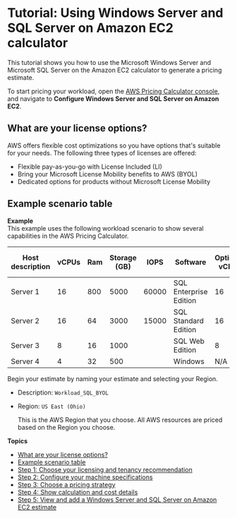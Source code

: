 # Tutorial: Using Windows Server and SQL Server on Amazon EC2 calculator<a name="estimate-workload-tutorial"></a>

This tutorial shows you how to use the Microsoft Windows Server and Microsoft SQL Server on the Amazon EC2 calculator to generate a pricing estimate\. 

To start pricing your workload, open the [AWS Pricing Calculator console](https://calculator.aws/#/createCalculator/EC2WinSQL), and navigate to **Configure Windows Server and SQL Server on Amazon EC2**\.

## What are your license options?<a name="estimate-workload-tutorial-license"></a>

AWS offers flexible cost optimizations so you have options that's suitable for your needs\. The following three types of licenses are offered:
+ Flexible pay\-as\-you\-go with License Included \(LI\)
+ Bring your Microsoft License Mobility benefits to AWS \(BYOL\)
+ Dedicated options for products without Microsoft License Mobility

## Example scenario table<a name="estimate-workload-tutorial-example"></a>

**Example**  
This example uses the following workload scenario to show several capabilities in the AWS Pricing Calculator\.  


| Host description | vCPUs | Ram | Storage \(GB\) | IOPS | Software | Optimize vCPUs | Quantity | Passive node count | 
| --- | --- | --- | --- | --- | --- | --- | --- | --- | 
| Server 1 | 16 | 800 | 5000 | 60000 | SQL Enterprise Edition | 16 | 10 | 5 | 
| Server 2 | 16 | 64 | 3000 | 15000 | SQL Standard Edition | 16 | 8 | 4 | 
| Server 3 | 8 | 16 | 1000 |  | SQL Web Edition | 8 | 10 | 0 | 
| Server 4 | 4 | 32 | 500 |  | Windows | N/A | 8 | N/A | 

Begin your estimate by naming your estimate and selecting your Region\.
+ Description: `Workload_SQL_BYOL`
+ Region: `US East (Ohio)`

  This is the AWS Region that you choose\. All AWS resources are priced based on the Region you choose\.

**Topics**
+ [What are your license options?](#estimate-workload-tutorial-license)
+ [Example scenario table](#estimate-workload-tutorial-example)
+ [Step 1: Choose your licensing and tenancy recommendation](estimate-workload-tutorial-step1.md)
+ [Step 2: Configure your machine specifications](estimate-workload-tutorial-step2.md)
+ [Step 3: Choose a pricing strategy](estimate-workload-tutorial-step3.md)
+ [Step 4: Show calculation and cost details](estimate-workload-tutorial-step4.md)
+ [Step 5: View and add a Windows Server and SQL Server on Amazon EC2 estimate](estimate-workload-tutorial-step5.md)